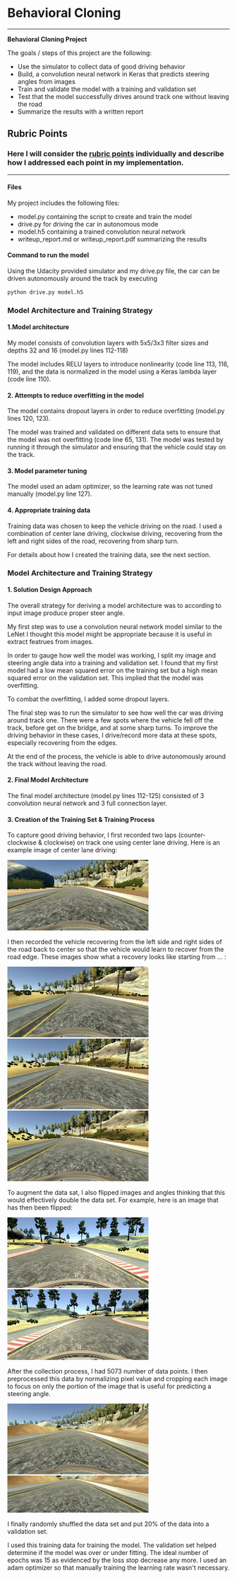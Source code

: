 # **Behavioral Cloning** 
---

**Behavioral Cloning Project**

The goals / steps of this project are the following:
* Use the simulator to collect data of good driving behavior
* Build, a convolution neural network in Keras that predicts steering angles from images
* Train and validate the model with a training and validation set
* Test that the model successfully drives around track one without leaving the road
* Summarize the results with a written report


[//]: # (Image References)


[image2]: ./examples/center_lane_driving.jpg "center"
[image3]: ./examples/recover0.jpg "Recovery Image"
[image4]: ./examples/recover1.jpg "Recovery Image"
[image5]: ./examples/recover2.jpg "Recovery Image"
[image6]: ./examples/filp0.jpg "Normal Image"
[image7]: ./examples/filp1.jpg "Flipped Image"
[image8]: ./examples/crop0.jpg "before crop"
[image9]: ./examples/crop1.jpg "after crop"

## Rubric Points
### Here I will consider the [rubric points](https://review.udacity.com/#!/rubrics/432/view) individually and describe how I addressed each point in my implementation.  

---
#### Files
My project includes the following files:
* model.py containing the script to create and train the model
* drive.py for driving the car in autonomous mode
* model.h5 containing a trained convolution neural network 
* writeup_report.md or writeup_report.pdf summarizing the results

#### Command to run the model
Using the Udacity provided simulator and my drive.py file, the car can be driven autonomously around the track by executing 
```sh
python drive.py model.h5
```

### Model Architecture and Training Strategy

#### 1.Model architecture

My model consists of convolution layers with 5x5/3x3 filter sizes and depths 32 and 16 (model.py lines 112-118) 

The model includes RELU layers to introduce nonlinearity (code line 113, 116, 119), and the data is normalized in the model using a Keras lambda layer (code line 110). 

#### 2. Attempts to reduce overfitting in the model

The model contains dropout layers in order to reduce overfitting (model.py lines 120, 123). 

The model was trained and validated on different data sets to ensure that the model was not overfitting (code line 65, 131). The model was tested by running it through the simulator and ensuring that the vehicle could stay on the track.

#### 3. Model parameter tuning

The model used an adam optimizer, so the learning rate was not tuned manually (model.py line 127).

#### 4. Appropriate training data

Training data was chosen to keep the vehicle driving on the road. I used a combination of center lane driving, clockwise driving,  recovering from the left and right sides of the road, recovering from sharp turn. 

For details about how I created the training data, see the next section. 

### Model Architecture and Training Strategy

#### 1. Solution Design Approach

The overall strategy for deriving a model architecture was to according to input image produce proper steer angle.

My first step was to use a convolution neural network model similar to the LeNet I thought this model might be appropriate because it is useful in extract featrues from images.

In order to gauge how well the model was working, I split my image and steering angle data into a training and validation set. I found that my first model had a low mean squared error on the training set but a high mean squared error on the validation set. This implied that the model was overfitting. 

To combat the overfitting, I added some dropout layers.

The final step was to run the simulator to see how well the car was driving around track one. There were a few spots where the vehicle fell off the track, before get on the bridge, and at some sharp turns. To improve the driving behavior in these cases, I drive/record more data at these spots, especially recovering from the edges.

At the end of the process, the vehicle is able to drive autonomously around the track without leaving the road.

#### 2. Final Model Architecture

The final model architecture (model.py lines 112-125) consisted of 3 convolution neural network and 3 full connection layer.

#### 3. Creation of the Training Set & Training Process

To capture good driving behavior, I first recorded two laps (counter-clockwise & clockwise) on track one using center lane driving. Here is an example image of center lane driving:

![alt text][image2]

I then recorded the vehicle recovering from the left side and right sides of the road back to center so that the vehicle would learn to recover from the road edge. These images show what a recovery looks like starting from ... :

![alt text][image3]
![alt text][image4]
![alt text][image5]

To augment the data sat, I also flipped images and angles thinking that this would effectively double the data set. For example, here is an image that has then been flipped:

![alt text][image6]
![alt text][image7]

After the collection process, I had 5073 number of data points. I then preprocessed this data by normalizing pixel value and cropping each image to focus on only the portion of the image that is useful for predicting a steering angle. 

![alt text][image8]
![alt text][image9]

I finally randomly shuffled the data set and put 20% of the data into a validation set. 

I used this training data for training the model. The validation set helped determine if the model was over or under fitting. The ideal number of epochs was 15 as evidenced by the loss stop decrease any more. I used an adam optimizer so that manually training the learning rate wasn't necessary.
